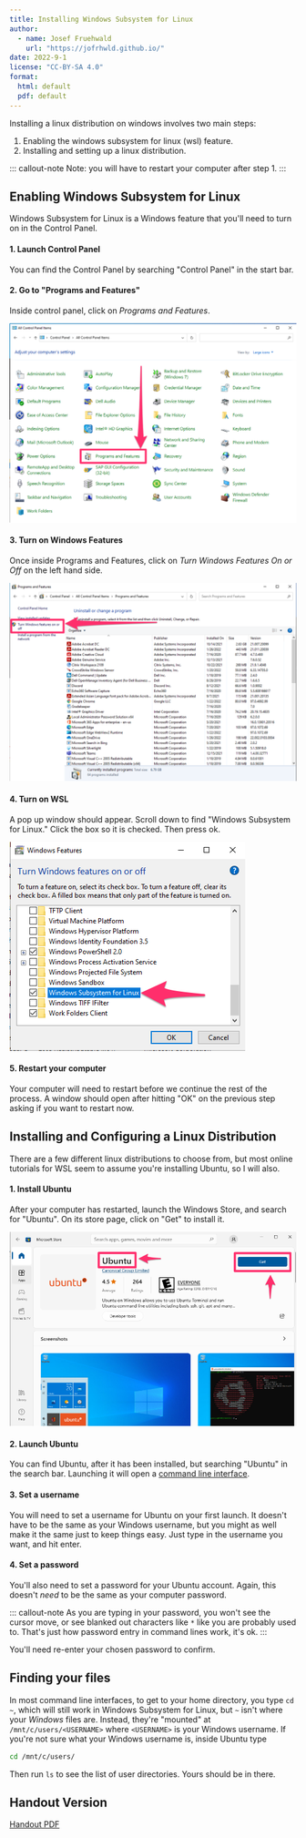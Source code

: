 ```yaml
---
title: Installing Windows Subsystem for Linux
author: 
  - name: Josef Fruehwald
    url: "https://jofrhwld.github.io/"
date: 2022-9-1
license: "CC-BY-SA 4.0"
format: 
  html: default
  pdf: default
---
```


Installing a linux distribution on windows involves two main steps:

1.  Enabling the windows subsystem for linux (wsl) feature.
2.  Installing and setting up a linux distribution.

::: callout-note
Note: you will have to restart your computer after step 1.
:::

## Enabling Windows Subsystem for Linux

Windows Subsystem for Linux is a Windows feature that you'll need to turn on in the Control Panel.

#### 1. Launch Control Panel

You can find the Control Panel by searching "Control Panel" in the start bar.

#### 2. Go to "Programs and Features"

Inside control panel, click on *Programs and Features*.

<!-- I don't know why, but I have to link the imgage up a level -->

![A screenshot of the control panel, highlighting where programs and features are.](images/control_panel.png)

#### 3. Turn on Windows Features

Once inside Programs and Features, click on *Turn Windows Features On or Off* on the left hand side.

![A screenshot of Programs and Features, highlighting the location of Turn Windows Features On or Off.](images/Programs_and_features.png)

#### 4. Turn on WSL

A pop up window should appear. Scroll down to find "Windows Subsystem for Linux." Click the box so it is checked. Then press ok.

![A screenshot highlighting the item Windows Subsystem for Linux that should be checked off.](images/windows_features.png)

#### 5. Restart your computer

Your computer will need to restart before we continue the rest of the process. A window should open after hitting "OK" on the previous step asking if you want to restart now.

## Installing and Configuring a Linux Distribution

There are a few different linux distributions to choose from, but most online tutorials for WSL seem to assume you're installing Ubuntu, so I will also.

#### 1. Install Ubuntu

After your computer has restarted, launch the Windows Store, and search for "Ubuntu". On its store page, click on "Get" to install it.

![A screenshot of Ubuntu in the Windows Store](images/windows_store.png)

#### 2. Launch Ubuntu

You can find Ubuntu, after it has been installed, but searching "Ubuntu" in the search bar. Launching it will open a [command line interface](/cli).

#### 3. Set a username

You will need to set a username for Ubuntu on your first launch. It doesn't have to be the same as your Windows username, but you might as well make it the same just to keep things easy. Just type in the username you want, and hit enter.

#### 4. Set a password

You'll also need to set a password for your Ubuntu account. Again, this doesn't *need* to be the same as your computer password.

::: callout-note
As you are typing in your password, you won't see the cursor move, or see blanked out characters like `*` like you are probably used to. That's just how password entry in command lines work, it's ok.
:::

You'll need re-enter your chosen password to confirm.

## Finding your files

In most command line interfaces, to get to your home directory, you type `cd ~`, which will still work in Windows Subsystem for Linux, but `~` isn't where your *Windows* files are. Instead, they're "mounted" at `/mnt/c/users/<USERNAME>` where `<USERNAME>` is your Windows username. If you're not sure what your Windows username is, inside Ubuntu type

``` bash
cd /mnt/c/users/
```

Then run `ls` to see the list of user directories. Yours should be in there.

## Handout Version

[Handout PDF](00_installing_wsl.pdf)
